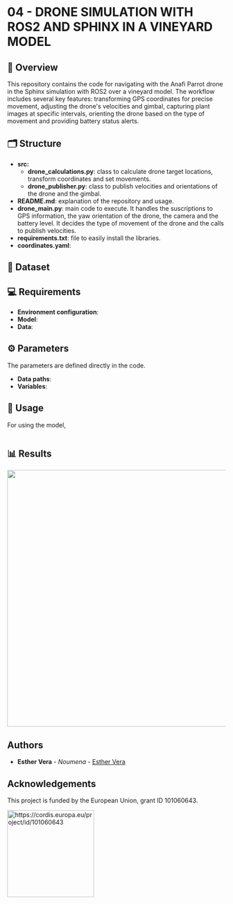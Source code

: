 # 04 - DRONE SIMULATION WITH ROS2 AND SPHINX IN A VINEYARD MODEL

## 🌿 Overview

 This repository contains the code for navigating with the Anafi Parrot drone in the Sphinx simulation with ROS2 over a vineyard model. The workflow includes several key features: transforming GPS coordinates for precise movement, adjusting the drone's velocities and gimbal, capturing plant images at specific intervals, orienting the drone based on the type of movement and providing battery status alerts.


 ## 🗂️ Structure

- **src:** 
  - **drone_calculations.py**: class to calculate drone target locations, transform coordinates and set movements. 
  - **drone_publisher.py**: class to publish velocities and orientations of the drone and the gimbal. 
- **README.md**: explanation of the repository and usage. 
- **drone_main.py**: main code to execute. It handles the suscriptions to GPS information, the yaw orientation of the drone, the camera and the battery level. It decides the type of movement of the drone and the calls to publish velocities. 
- **requirements.txt**: file to easily install the libraries. 
- **coordinates.yaml**: 


## 📄 Dataset 


## 💻 Requirements

- **Environment configuration**: 
- **Model**:
- **Data**: 

## ⚙️ Parameters

The parameters are defined directly in the code. 

- **Data paths**: 
- **Variables**: 


## 🚀 Usage

For using the model,

```

```



## 📊 Results

<p align="center">
  <img src="" width=769 height=590>
</p>




## Authors

* **Esther Vera** - *Noumena* - [Esther Vera](https://github.com/EstherNoumena)

## Acknowledgements
This project is funded by the European Union, grant ID 101060643.

<img src="https://rea.ec.europa.eu/sites/default/files/styles/oe_theme_medium_no_crop/public/2021-04/EN-Funded%20by%20the%20EU-POS.jpg" alt="https://cordis.europa.eu/project/id/101060643" width="200"/>
